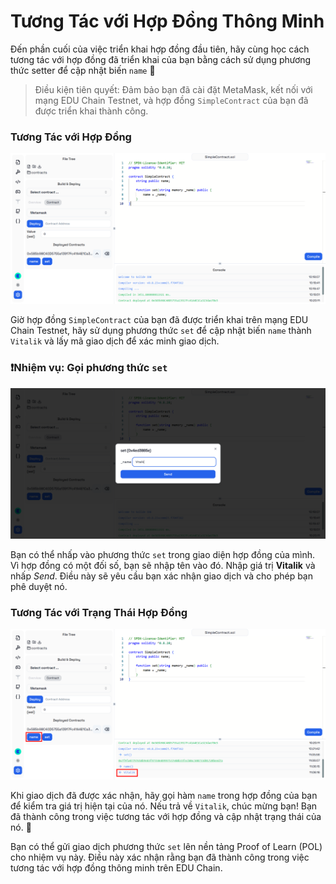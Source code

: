 # Tương Tác với Hợp Đồng Thông Minh

Đến phần cuối của việc triển khai hợp đồng đầu tiên, hãy cùng học cách tương tác với hợp đồng đã triển khai của bạn bằng cách sử dụng phương thức setter để cập nhật biến `name` 🔧

> Điều kiện tiên quyết: Đảm bảo bạn đã cài đặt MetaMask, kết nối với mạng EDU Chain Testnet, và hợp đồng `SimpleContract` của bạn đã được triển khai thành công.

### Tương Tác với Hợp Đồng

![](https://raw.githubusercontent.com/POLearn/pol-template/refs/heads/master/content/assets/images/contract.png)

Giờ hợp đồng `SimpleContract` của bạn đã được triển khai trên mạng EDU Chain Testnet, hãy sử dụng phương thức `set` để cập nhật biến `name` thành `Vitalik` và lấy mã giao dịch để xác minh giao dịch.

### ❗Nhiệm vụ: Gọi phương thức `set`

![](https://raw.githubusercontent.com/POLearn/pol-template/refs/heads/master/content/assets/images/contract_set.png)

Bạn có thể nhấp vào phương thức `set` trong giao diện hợp đồng của mình. Vì hợp đồng có một đối số, bạn sẽ nhập tên vào đó. Nhập giá trị **Vitalik** và nhấp *Send*. Điều này sẽ yêu cầu bạn xác nhận giao dịch và cho phép bạn phê duyệt nó.

### Tương Tác với Trạng Thái Hợp Đồng

![](https://raw.githubusercontent.com/POLearn/pol-template/refs/heads/master/content/assets/images/contract_name.png)

Khi giao dịch đã được xác nhận, hãy gọi hàm `name` trong hợp đồng của bạn để kiểm tra giá trị hiện tại của nó. Nếu trả về `Vitalik`, chúc mừng bạn! Bạn đã thành công trong việc tương tác với hợp đồng và cập nhật trạng thái của nó. 🎉

Bạn có thể gửi giao dịch phương thức `set` lên nền tảng Proof of Learn (POL) cho nhiệm vụ này. Điều này xác nhận rằng bạn đã thành công trong việc tương tác với hợp đồng thông minh trên EDU Chain.